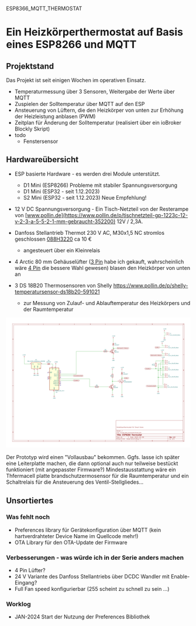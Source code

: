 ESP8366_MQTT_THERMOSTAT

# Ein Heizkörperthermostat auf Basis eines ESP8266 und MQTT

## Projektstand
Das Projekt ist seit einigen Wochen im operativen Einsatz.
- Temperaturmessung über 3 Sensoren, Weitergabe der Werte über MQTT
- Zuspielen der Solltemperatur über MQTT auf den ESP
- Ansteuerung von Lüftern, die den Heizkörper von unten zur Erhöhung der Heizleistung anblasen (PWM)
- Zeitplan für Änderung der Solltemperatur (realisiert über ein ioBroker Blockly Skript)
- todo  
  - Fenstersensor
     


## Hardwareübersicht

- ESP basierte Hardware - es werden drei Module unterstützt.
  - D1 Mini (ESP8266) Probleme mit stabiler Spannungsversorgung
  - D1 Mini (ESP32 - seit 1.12.2023)
  - S2 Mini (ESP32 - seit 1.12.2023) Neue Empfehlung!

- 12 V DC Spannungsversorgung - Ein Tisch-Netzteil von der Resterampe von [www.pollin.de](https://www.pollin.de/p/tischnetzteil-gp-1223c-12-v-2-3-a-5-5-2-1-mm-gebraucht-352200) 12V / 2,3A. 
- Danfoss Stellantrieb Thermot 230 V AC, M30x1,5 NC stromlos geschlossen [088H3220](https://store.danfoss.com/de/de/Climate-Solutions-W%C3%A4rmetechnik/Warmwasser-Fu%C3%9Fbodenheizungen/Thermische-Stellantriebe/Thermischer-Stellantrieb%2C-Thermot%2C-M-30-x-1-5%2C-Versorgungsspannung-%5BV%5D-%5BAC%5D%3A-230%2C-NC-%28stromlos-geschlossen%29%2C-1-00-m/p/088H3220) ca 10 €
  - angesteuert über ein Kleinrelais
- 4 Arctic 80 mm Gehäuselüfter ([3 Pin](https://www.arctic.de/F8/ACFAN00205A) habe ich gekauft, wahrscheinlich wäre [4 Pin](https://www.arctic.de/P8-PWM/ACFAN00149A) die bessere Wahl gewesen) blasen den Heizkörper von unten an
- 3 DS 18B20 Thermosensoren von Shelly https://www.pollin.de/p/shelly-temperatursensor-ds18b20-591021
  - zur Messung von Zulauf- und Ablauftemperatur des Heizkörpers und der Raumtemperatur

![Schaltplan](https://github.com/MartinP1/ESP8266_MQTT_THERMOSTAT/blob/main/Board_esp8266_d1mini_backup_Schaltplan.svg "Schaltplan")

Der Prototyp wird einen "Vollausbau" bekommen. Ggfs. lasse ich später eine Leiterplatte machen, die dann optional auch nur teilweise bestückt funktioniert (mit angepasster Firmware?)
Mindestausstattung wäre ein Thfermacell platte brandschutzermosensor für die Raumtemperatur und ein Schaltrelais für die Ansteuerung des Ventil-Stellgliedes...

## Unsortiertes

### Was fehlt noch

- Preferences library für Gerätekonfiguration über MQTT (kein hartverdrahteter Device Name im Quellcode mehr!)
- OTA Library für den OTA-Update der Firmware

### Verbesserungen - was würde ich in der Serie anders machen

- 4 Pin Lüfter?
- 24 V Variante des Danfoss Stellantriebs über DCDC Wandler mit Enable-Eingang?
- Full Fan speed konfigurierbar (255 scheint zu schnell zu sein ...)


### Worklog

- JAN-2024 Start der Nutzung der Preferences Bibliothek
